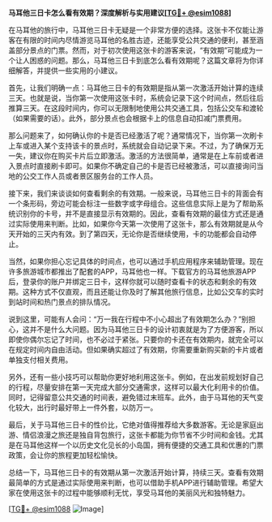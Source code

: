 **马耳他三日卡怎么看有效期？深度解析与实用建议[[TG💪+ @esim1088](https://t.me/s/esim1088)]**

在马耳他的旅行中，马耳他三日卡无疑是一个非常方便的选择。这张卡不仅能让游客在有限的时间内尽情游览马耳他的名胜古迹，还能享受公共交通的便利，甚至涵盖部分景点的门票。然而，对于初次使用这张卡的游客来说，“有效期”可能成为一个让人困惑的问题。那么，马耳他三日卡到底怎么看有效期呢？这篇文章将为你详细解答，并提供一些实用的小建议。

首先，让我们明确一点：马耳他三日卡的有效期是指从第一次激活开始计算的连续三天。也就是说，当你第一次使用这张卡时，系统会记录下这个时间点，然后往后推算三天。在这段时间内，你可以无限制地使用公共交通工具，包括公交车和渡轮（如果需要的话）。此外，部分景点也会根据卡上的信息自动扣减门票费用。

那么问题来了，如何确认你的卡是否已经激活了呢？通常情况下，当你第一次刷卡上车或进入某个支持该卡的景点时，系统就会自动记录下来。不过，为了确保万无一失，建议你在购买卡片后立即激活。激活的方法很简单，通常是在上车前或者进入景点时直接刷卡即可。如果你不确定自己的卡是否已经被激活，可以直接询问当地的公交工作人员或者景区服务台的工作人员。

接下来，我们来谈谈如何查看剩余的有效期。一般来说，马耳他三日卡的背面会有一个条形码，旁边可能会标注一些数字或字母组合。这些信息实际上是为了帮助系统识别你的卡号，并不是直接显示有效期的。因此，查看有效期的最佳方式还是通过实际使用来判断。比如，如果你今天第一次使用了这张卡，那么有效期就是从今天开始的三天内有效。到了第四天，无论你是否继续使用，卡的功能都会自动停止。

当然，如果你担心忘记具体的时间点，也可以通过手机应用程序来辅助管理。现在许多旅游城市都推出了配套的APP，马耳他也一样。下载官方的马耳他旅游APP后，登录你的账户并绑定三日卡，这样你就可以随时查看卡的状态和剩余的有效期。这种方式不仅直观，而且还能让你及时了解其他旅行信息，比如公交车的实时到站时间和热门景点的排队情况。

说到这里，可能有人会问：“万一我在行程中不小心超出了有效期怎么办？”别担心，这并不是什么大问题。因为马耳他三日卡的设计初衷就是为了方便游客，所以即使你偶尔忘记了时间，也不必过于紧张。只要你的卡还在有效期内，就完全可以在规定时间内自由活动。但如果确实超过了有效期，你需要重新购买新的卡片或者单独支付相关费用。

另外，还有一些小技巧可以帮助你更好地利用这张卡。例如，在出发前规划好自己的行程，尽量安排在第一天完成大部分交通需求，这样可以最大化利用卡的价值。同时，记得留意公共交通的时间表，避免错过末班车。此外，由于马耳他的天气变化较大，出行时最好带上一件外套，以防万一。

最后，关于马耳他三日卡的性价比，它绝对值得推荐给大多数游客。无论是家庭出游、情侣浪漫之旅还是独自背包旅行，这张卡都能为你节省不少时间和金钱。尤其是在马耳他这样一个以历史文化见长的小岛国，拥有便捷的交通工具和优惠的门票政策，会让你的旅程更加轻松愉快。

总结一下，马耳他三日卡的有效期从第一次激活开始计算，持续三天。查看有效期最简单的方式是通过实际使用来判断，也可以借助手机APP进行辅助管理。希望大家在使用这张卡的过程中能够顺利无忧，享受马耳他的美丽风光和独特魅力。

[[TG💪+ @esim1088](https://t.me/s/esim1088) ![Image](https://i.postimg.cc/4NQfJmqS/Snipaste-2025-05-13-00-14-12.png)]